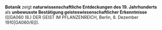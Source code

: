 
**Botanik** zeigt **naturwissenschaftliche Entdeckungen des 19. Jahrhunderts** als **unbewusste Bestätigung geisteswissenschaftlicher Erkenntnisse** ([[GA060 (6.) DER GEIST IM PFLANZENREICH, Berlin, 8. Dezember 1910|GA060/6]]).
